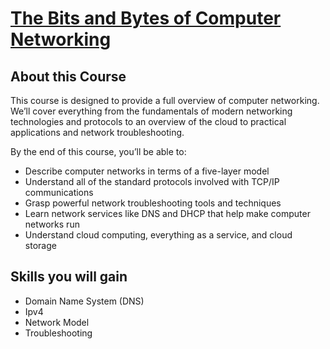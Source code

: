 # [The Bits and Bytes of Computer Networking](https://www.coursera.org/learn/computer-networking/)

## About this Course

This course is designed to provide a full overview of computer networking. We’ll cover everything from the fundamentals of modern networking technologies and protocols to an overview of the cloud to practical applications and network troubleshooting. 

By the end of this course, you’ll be able to:
* Describe computer networks in terms of a five-layer model
* Understand all of the standard protocols involved with TCP/IP communications
* Grasp powerful network troubleshooting tools and techniques
* Learn network services like DNS and DHCP that help make computer networks run
* Understand cloud computing, everything as a service, and cloud storage

## Skills you will gain

* Domain Name System (DNS)
* Ipv4
* Network Model
* Troubleshooting
